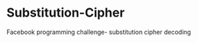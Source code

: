 Substitution-Cipher
===================

Facebook programming challenge- substitution cipher decoding
